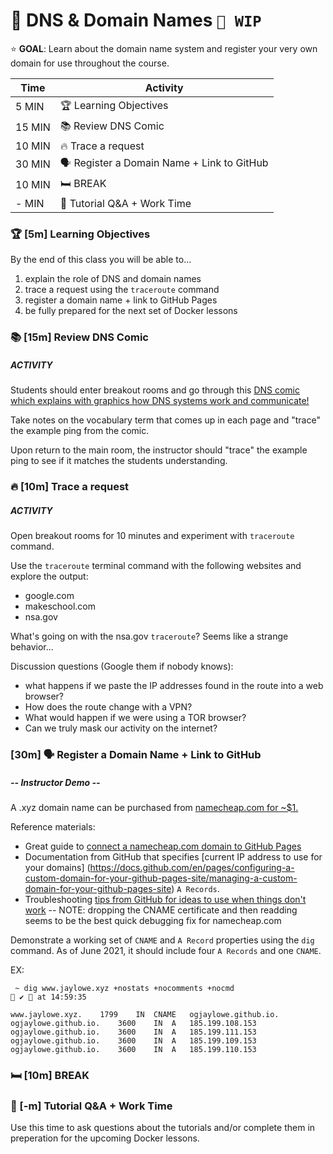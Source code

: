 <!-- Run as a slideshow: reveal-md README.md -w -->
# 🐳 DNS & Domain Names `🚧 WIP`

⭐️ **GOAL**: Learn about the domain name system and register your very own domain for use throughout the course.

| **Time** | **Activity**                              |
| -------- | ----------------------------------------- |
| 5 MIN    | 🏆 Learning Objectives                     |
| 15 MIN   | 📚 Review DNS Comic                        |
| 10 MIN   | 🔥 Trace a request                         |
| 30 MIN   | 🗣️ Register a Domain Name + Link to GitHub |
| 10 MIN   | 🛏️ BREAK                                   |
| - MIN    | 💪 Tutorial Q&A + Work Time                |

<!-- > -->

### 🏆 [5m] Learning Objectives

By the end of this class you will be able to...
1. explain the role of DNS and domain names
2. trace a request using the `traceroute` command
3. register a domain name + link to GitHub Pages
4. be fully prepared for the next set of Docker lessons

<!-- > -->

### 📚 [15m] Review DNS Comic

##### ACTIVITY

Students should enter breakout rooms and go through this [DNS comic which explains with graphics how DNS systems work and communicate!](https://howdns.works)

Take notes on the vocabulary term that comes up in each page and "trace" the example ping from the comic.

Upon return to the main room, the instructor should "trace" the example ping to see if it matches the students understanding.

<!-- > -->

### 🔥 [10m] Trace a request

##### ACTIVITY

Open breakout rooms for 10 minutes and experiment with `traceroute` command.

Use the `traceroute` terminal command with the following websites and explore the output:
- google.com
- makeschool.com
- nsa.gov

What's going on with the nsa.gov `traceroute`? Seems like a strange behavior...

Discussion questions (Google them if nobody knows):
- what happens if we paste the IP addresses found in the route into a web browser?
- How does the route change with a VPN?
- What would happen if we were using a TOR browser?
- Can we truly mask our activity on the internet?

<!-- > -->

### [30m] 🗣️ Register a Domain Name + Link to GitHub

##### -- Instructor Demo --

A .xyz domain name can be purchased from [namecheap.com for ~$1.](namecheap.com)

Reference materials:
- Great guide to [connect a namecheap.com domain to GitHub Pages](https://dev.to/pauljwil/connect-github-pages-to-your-namecheap-domain-4gjj)
- Documentation from GitHub that specifies [current IP address to use for your domains] (https://docs.github.com/en/pages/configuring-a-custom-domain-for-your-github-pages-site/managing-a-custom-domain-for-your-github-pages-site) `A Records`.
- Troubleshooting [tips from GitHub for ideas to use when things don't work](https://docs.github.com/en/pages/configuring-a-custom-domain-for-your-github-pages-site/troubleshooting-custom-domains-and-github-pages#cname-errors)
-- NOTE: dropping the CNAME certificate and then readding seems to be the best quick debugging fix for namecheap.com

Demonstrate a working set of `CNAME` and `A Record` properties using the `dig` command. As of June 2021, it should include four `A Records` and one `CNAME`.

EX:
```
 ~ dig www.jaylowe.xyz +nostats +nocomments +nocmd                                                  ✔  at 14:59:35

www.jaylowe.xyz.	1799	IN	CNAME	ogjaylowe.github.io.
ogjaylowe.github.io.	3600	IN	A	185.199.108.153
ogjaylowe.github.io.	3600	IN	A	185.199.111.153
ogjaylowe.github.io.	3600	IN	A	185.199.109.153
ogjaylowe.github.io.	3600	IN	A	185.199.110.153
```


<!-- > -->

### 🛏️ [10m] BREAK

<!-- > -->
### 💪 [-m] Tutorial Q&A + Work Time

Use this time to ask questions about the tutorials and/or complete them in preperation for the upcoming Docker lessons.

<!-- do not edit below this line !-->
[View]: https://tech-at-du.github.io/ACS-3230-Web-Security/Slides/00-LESSON_NAME_TODO
[Gradescope]: https://www.gradescope.com/courses/133579
[Link]: https://en.wikipedia.org/wiki/HTTP_404

